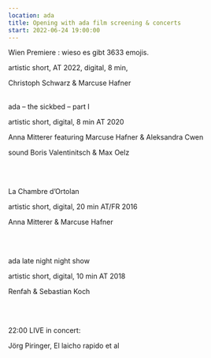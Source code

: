 ```yaml
---
location: ada
title: Opening with ada film screening & concerts
start: 2022-06-24 19:00:00
---
```


Wien Premiere :
wieso es gibt 3633 emojis. 

artistic short, AT 2022, digital, 8 min, 

Christoph Schwarz & Marcuse Hafner
<br><br>

ada – the sickbed – part I

artistic short, digital, 8 min AT 2020

Anna Mitterer featuring Marcuse Hafner & Aleksandra Cwen

sound Boris Valentinitsch & Max Oelz

<br><br>

La Chambre d’Ortolan

artistic short, digital, 20 min AT/FR 2016

Anna Mitterer & Marcuse Hafner

<br><br>

ada late night night show 

artistic short, digital, 10 min AT 2018

Renfah & Sebastian Koch

<br><br>

22:00 LIVE in concert:   
 
Jörg Piringer, El laicho rapido et al